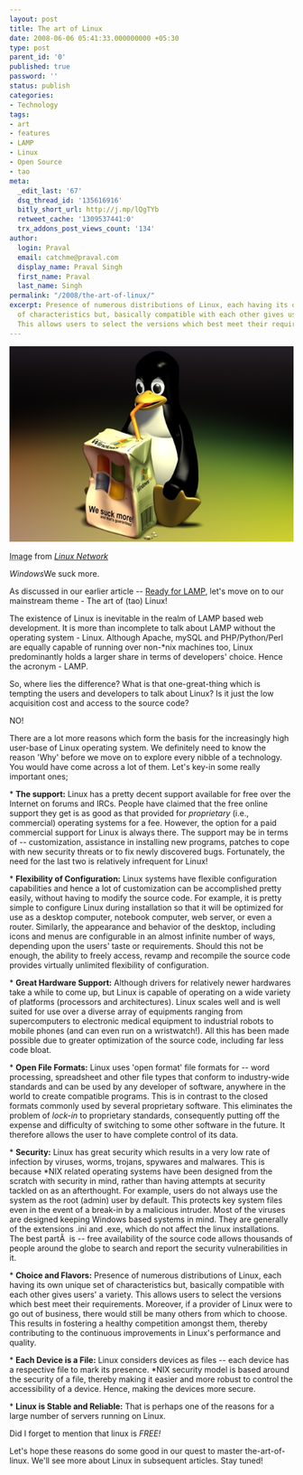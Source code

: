 ```yaml
---
layout: post
title: The art of Linux
date: 2008-06-06 05:41:33.000000000 +05:30
type: post
parent_id: '0'
published: true
password: ''
status: publish
categories:
- Technology
tags:
- art
- features
- LAMP
- Linux
- Open Source
- tao
meta:
  _edit_last: '67'
  dsq_thread_id: '135616916'
  bitly_short_url: http://j.mp/lQgTYb
  retweet_cache: '1309537441:0'
  trx_addons_post_views_count: '134'
author:
  login: Praval
  email: catchme@praval.com
  display_name: Praval Singh
  first_name: Praval
  last_name: Singh
permalink: "/2008/the-art-of-linux/"
excerpt: Presence of numerous distributions of Linux, each having its own unique set
  of characteristics but, basically compatible with each other gives users' a variety.
  This allows users to select the versions which best meet their requirements.
---
```

<div class="figure"><img src="/static/2008/06/linux-xp.jpg" alt="We suck more" /></p>
<p class="credit"><abbr class="type" title="Photograph">Image</abbr> from <cite><a href="http://listweb.bilkent.edu.tr/Linux/linux-network/2003/Jul/att-0259/Linux_XP.jpg">Linux Network</a></cite></p>
<p class="caption"><em>Windows</em>We suck more.</p>
</div>
<p>As discussed in our earlier article -- <a href="http://www.brajeshwar.com/2008/ready-for-lamp/">Ready for LAMP</a>, let's move on to our mainstream theme - The art of (tao) Linux!</p>
<p>The existence of Linux is inevitable in the realm of LAMP based web development. It is more than incomplete to talk about LAMP without the operating system - Linux. Although Apache, mySQL and PHP/Python/Perl are equally capable of running over non-*nix machines too, Linux predominantly holds a larger share in terms of developers' choice. Hence the acronym - LAMP.</p>
<p>So, where lies the difference? What is that one-great-thing which is tempting the users and developers to talk about Linux? Is it just the low acquisition cost and access to the source code?</p>
<p>NO!</p>
<p>There are a lot more reasons which form the basis for the increasingly high user-base of Linux operating system. We definitely need to know the reason 'Why' before we move on to explore every nibble of a technology. You would have come across a lot of them. Let's key-in some really important ones;</p>
<p>* <strong>The support:</strong> Linux has a pretty decent support available for free over the Internet on forums and IRCs. People have claimed that the free online support they get is as good as that provided for <em>proprietary</em> (i.e., commercial) operating systems for a fee. However, the option for a paid commercial support for Linux is always there. The support may be in terms of -- customization, assistance in installing new programs, patches to cope with new security threats or to fix newly discovered bugs. Fortunately, the need for the last two is relatively infrequent for Linux!</p>
<p>* <strong>Flexibility of Configuration:</strong> Linux systems have flexible configuration capabilities and hence a lot of customization can be accomplished pretty easily, without having to modify the source code. For example, it is pretty simple to configure Linux during installation so that it will be optimized for use as a desktop computer, notebook computer, web server, or even a router. Similarly, the appearance and behavior of the desktop, including icons and menus are configurable in an almost infinite number of ways, depending upon the users' taste or requirements. Should this not be enough, the ability to freely access, revamp and recompile the source code provides virtually unlimited flexibility of configuration.</p>
<p>* <strong>Great Hardware Support:</strong> Although drivers for relatively newer hardwares take a while to come up, but Linux is capable of operating on a wide variety of platforms (processors and architectures). Linux scales well and is well suited for use over a diverse array of equipments ranging from supercomputers to electronic medical equipment to industrial robots to mobile phones (and can even run on a wristwatch!). All this has been made possible due to greater optimization of the source code, including far less code bloat.</p>
<p>* <strong>Open File Formats:</strong> Linux uses 'open format' file formats for -- word processing, spreadsheet and other file types that conform to industry-wide standards and can be used by any developer of software, anywhere in the world to create compatible programs. This is in contrast to the closed formats commonly used by several proprietary software. This eliminates the problem of <em>lock-in</em> to proprietary standards, consequently putting off the expense and difficulty of switching to some other software in the future. It therefore allows the user to have complete control of its data.</p>
<p>* <strong>Security:</strong> Linux has great security which results in a very low rate of infection by viruses, worms, trojans, spywares and malwares. This is because *NIX related operating systems have been designed from the scratch with security in mind, rather than having attempts at security tackled on as an afterthought. For example, users do not always use the system as the root (admin) user by default. This protects key system files even in the event of a break-in by a malicious intruder. Most of the viruses are designed keeping Windows based systems in mind. They are generally of the extensions .ini and .exe, which do not affect the linux installations. The best partÂ  is -- free availability of the source code allows thousands of people around the globe to search and report the security vulnerabilities in it.</p>
<p>* <strong>Choice and Flavors:</strong> Presence of numerous distributions of Linux, each having its own unique set of characteristics but, basically compatible with each other gives users' a variety. This allows users to select the versions which best meet their requirements. Moreover, if a provider of Linux were to go out of business, there would still be many others from which to choose. This results in fostering a healthy competition amongst them, thereby contributing to the continuous improvements in Linux's performance and quality.</p>
<p>* <strong>Each Device is a File:</strong> Linux considers devices as files -- each device has a respective file to mark its presence. *NIX security model is based around the security of a file, thereby making it easier and more robust to control the accessibility of a device. Hence, making the devices more secure.</p>
<p>* <strong>Linux is Stable and Reliable:</strong> That is perhaps one of the reasons for a large number of servers running on Linux.</p>
<p>Did I forget to mention that linux is <em>FREE!</em></p>
<p>Let's hope these reasons do some good in our quest to master the-art-of-linux. We'll see more about Linux in subsequent articles. Stay tuned!</p>
